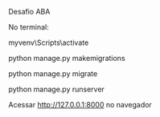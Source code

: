 Desafio ABA


No terminal:

  myvenv\Scripts\activate

  python manage.py makemigrations

  python manage.py migrate 

  python manage.py runserver

Acessar http://127.0.0.1:8000 no navegador
